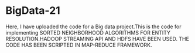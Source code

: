 # BigData-21
Here, I have uploaded the code for a Big data project.This is the code for implementing SORTED NEIGHBORHOOD ALGORITHMS FOR ENTITY RESOLUTION.HADOOP STREAMING API AND HDFS HAVE BEEN USED. THE CODE HAS BEEN SCRIPTED IN MAP-REDUCE FRAMEWORK.
